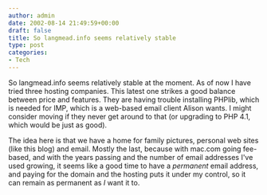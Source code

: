 ```yaml
---
author: admin
date: 2002-08-14 21:49:59+00:00
draft: false
title: So langmead.info seems relatively stable
type: post
categories:
- Tech
---
```


So langmead.info seems relatively stable at the moment. As of now I have tried three hosting companies. This latest one strikes a good balance between price and features. They are having trouble installing PHPlib, which is needed for IMP, which is a web-based email client Alison wants. I might consider moving if they never get around to that (or upgrading to PHP 4.1, which would be just as good).

The idea here is that we have a home for family pictures, personal web sites (like this blog) and email. Mostly the last, because with mac.com going fee-based, and with the years passing and the number of email addresses I've used growing, it seems like a good time to have a _permanent_ email address, and paying for the domain and the hosting puts it under my control, so it can remain as permanent as _I_ want it to.
